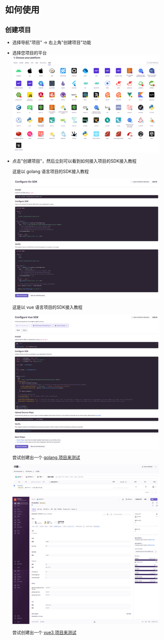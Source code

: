 
# 如何使用

## 创建项目

- 选择导航"项目" -> 右上角"创建项目"功能
- 选择您项目的平台
![choose.your.platform](./img/choose.your.platform.png)
- 点击"创建项目"，然后立刻可以看到如何接入项目的SDK接入教程

    这是以 golang 语言项目的SDK接入教程

    ![go.sdk](./img/go.sdk.png)

    这是以 vue 语言项目的SDK接入教程

    ![vue.sdk](./img/vue.sdk.png)

    尝试创建出一个 [golang 项目来测试](./sdk.test/go/)

    ![go.issue.test](./img/go.issue.test.png)
    ![go.issue.test.detail](./img/go.issue.test.detail.png)

    尝试创建出一个 [vue3 项目来测试](./sdk.test/vue3/)

